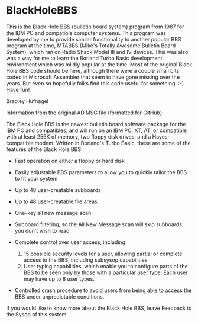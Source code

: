 # BlackHoleBBS
This is the Black Hole BBS (bulletin board system) program from 1987
for the IBM PC and compatible computer systems.  This program was
developed by me to provide similar functionality to another popular
BBS program at the time, MTABBS (Mike's Totally Awesome Bulletin Board
System), which ran on Radio Shack Model III and IV devices.  This
was also was a way for me to learn the Borland Turbo Basic development
environment which was mildly popular at the time.  Most of the
original Black Hole BBS code should be here, although there were a
couple small bits coded in Microsoft Assembler that seem to have gone
missing over the years. But even so hopefully folks find this code
useful for something.  :-)  Have fun!

Bradley Hufnagel


Information from the original AD.MSG file (formatted for GitHub):

The Black Hole BBS is the newest bulletin board software package
for the IBM PC and compatibles, and will run on an IBM PC, XT, AT, or
compatible with at least 256K of memory, two floppy disk drives, and a
Hayes-compatible modem.  Written in Borland's Turbo Basic, these are some
of the features of the Black Hole BBS:

- Fast operation on either a floppy or hard disk

- Easily adjustable BBS parameters to allow you to quickly tailor the
BBS to fit your system

- Up to 48 user-creatable subboards

- Up to 48 user-creatable file areas

- One-key all new message scan

- Subboard filtering, so the All New Message scan will skip subboards
you don't wish to read

- Complete control over user access, including:
  1.  15 possible security levels for a user, allowing partial or
complete access to the BBS, including subsysop capabilities
  2.  User typing capabilities, which enable you to configure parts
of the BBS to be seen only by those with a particular user type.  Each user
may have up to 8 user types.

- Controlled crash procedure to avoid users from being able to access
the BBS under unpredictable conditions.

If you would like to know more about the Black Hole BBS, leave Feedback
to the Sysop of this system.
